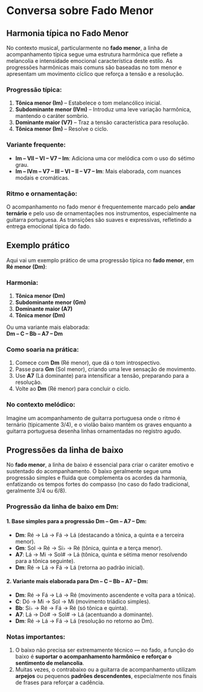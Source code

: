 
# Conversa sobre Fado Menor

## Harmonia típica no Fado Menor

No contexto musical, particularmente no **fado menor**, a linha de acompanhamento típica segue uma estrutura harmônica que reflete a melancolia e intensidade emocional característica deste estilo. As progressões harmônicas mais comuns são baseadas no tom menor e apresentam um movimento cíclico que reforça a tensão e a resolução. 

### Progressão típica:
1. **Tônica menor (Im)** – Estabelece o tom melancólico inicial.
2. **Subdominante menor (IVm)** – Introduz uma leve variação harmônica, mantendo o caráter sombrio.
3. **Dominante maior (V7)** – Traz a tensão característica para resolução.
4. **Tônica menor (Im)** – Resolve o ciclo.

### Variante frequente:
- **Im – VII – VI – V7 – Im**: Adiciona uma cor melódica com o uso do sétimo grau.
- **Im – IVm – V7 – III – VI – II – V7 – Im**: Mais elaborada, com nuances modais e cromáticas.

### Ritmo e ornamentação:
O acompanhamento no fado menor é frequentemente marcado pelo **andar ternário** e pelo uso de ornamentações nos instrumentos, especialmente na guitarra portuguesa. As transições são suaves e expressivas, refletindo a entrega emocional típica do fado.

## Exemplo prático

Aqui vai um exemplo prático de uma progressão típica no **fado menor**, em **Ré menor (Dm)**:

### Harmonia:
1. **Tônica menor (Dm)**
2. **Subdominante menor (Gm)**
3. **Dominante maior (A7)**
4. **Tônica menor (Dm)**

Ou uma variante mais elaborada:  
**Dm – C – Bb – A7 – Dm**

### Como soaria na prática:
1. Comece com **Dm** (Ré menor), que dá o tom introspectivo.
2. Passe para **Gm** (Sol menor), criando uma leve sensação de movimento.
3. Use **A7** (Lá dominante) para intensificar a tensão, preparando para a resolução.
4. Volte ao **Dm** (Ré menor) para concluir o ciclo.

### No contexto melódico:  
Imagine um acompanhamento de guitarra portuguesa onde o ritmo é ternário (tipicamente 3/4), e o violão baixo mantém os graves enquanto a guitarra portuguesa desenha linhas ornamentadas no registro agudo.

## Progressões da linha de baixo

No **fado menor**, a linha de baixo é essencial para criar o caráter emotivo e sustentado do acompanhamento. O baixo geralmente segue uma progressão simples e fluida que complementa os acordes da harmonia, enfatizando os tempos fortes do compasso (no caso do fado tradicional, geralmente 3/4 ou 6/8).

### Progressão da linha de baixo em **Dm**:

#### 1. Base simples para a progressão **Dm – Gm – A7 – Dm**:
- **Dm**: Ré → Lá → Fá → Lá (destacando a tônica, a quinta e a terceira menor).  
- **Gm**: Sol → Ré → Si♭ → Ré (tônica, quinta e a terça menor).  
- **A7**: Lá → Mi → Sol# → Lá (tônica, quinta e sétima menor resolvendo para a tônica seguinte).  
- **Dm**: Ré → Lá → Fá → Lá (retorna ao padrão inicial).

#### 2. Variante mais elaborada para **Dm – C – Bb – A7 – Dm**:
- **Dm**: Ré → Fá → Lá → Ré (movimento ascendente e volta para a tônica).  
- **C**: Dó → Mi → Sol → Mi (movimento triádico simples).  
- **Bb**: Si♭ → Ré → Fá → Ré (só tônica e quinta).  
- **A7**: Lá → Dó# → Sol# → Lá (acentuando a dominante).  
- **Dm**: Ré → Lá → Fá → Lá (resolução no retorno ao Dm).

### Notas importantes:
1. O baixo não precisa ser extremamente técnico — no fado, a função do baixo é **suportar o acompanhamento harmônico e reforçar o sentimento de melancolia**.
2. Muitas vezes, o contrabaixo ou a guitarra de acompanhamento utilizam **arpejos** ou pequenos **padrões descendentes**, especialmente nos finais de frases para reforçar a cadência.
